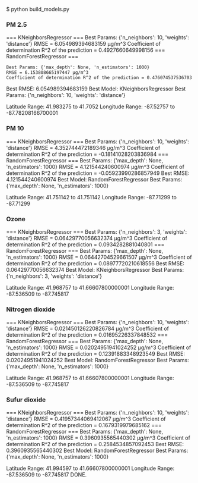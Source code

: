 $ python build_models.py 
### PM 2.5 ###
  === KNeighborsRegressor ===
    Best Params: {'n_neighbors': 10, 'weights': 'distance'}
    RMSE = 6.054989394683159 μg/m^3
    Coefficient of determination R^2 of the prediction = 0.4927660649998156
  === RandomForestRegressor ===



    Best Params: {'max_depth': None, 'n_estimators': 1000}
    RMSE = 6.153808665197447 μg/m^3
    Coefficient of determination R^2 of the prediction = 0.476074537536703
  Best RMSE: 6.054989394683159
  Best Model: KNeighborsRegressor
  Best Params:  {'n_neighbors': 10, 'weights': 'distance'}

Latitude Range: 41.983275 to 41.7052
Longitude Range: -87.52757 to -87.78208166700001
### PM 10 ###
  === KNeighborsRegressor ===
    Best Params: {'n_neighbors': 10, 'weights': 'distance'}
    RMSE = 4.352744472189346 μg/m^3
    Coefficient of determination R^2 of the prediction = -0.18141028203836984
  === RandomForestRegressor ===
    Best Params: {'max_depth': None, 'n_estimators': 1000}
    RMSE = 4.121544240600974 μg/m^3
    Coefficient of determination R^2 of the prediction = -0.05923990286857949
  Best RMSE: 4.121544240600974
  Best Model: RandomForestRegressor
  Best Params:  {'max_depth': None, 'n_estimators': 1000}

Latitude Range: 41.751142 to 41.751142
Longitude Range: -87.71299 to -87.71299
### Ozone ###
  === KNeighborsRegressor ===
    Best Params: {'n_neighbors': 3, 'weights': 'distance'}
    RMSE = 0.06429770056632374 μg/m^3
    Coefficient of determination R^2 of the prediction = 0.0934282881040801
  === RandomForestRegressor ===
    Best Params: {'max_depth': None, 'n_estimators': 1000}
    RMSE = 0.06442704529661507 μg/m^3
    Coefficient of determination R^2 of the prediction = 0.08977720210618556
  Best RMSE: 0.06429770056632374
  Best Model: KNeighborsRegressor
  Best Params:  {'n_neighbors': 3, 'weights': 'distance'}

Latitude Range: 41.968757 to 41.66607800000001
Longitude Range: -87.536509 to -87.745817
### Nitrogen dioxide ###
  === KNeighborsRegressor ===
    Best Params: {'n_neighbors': 10, 'weights': 'distance'}
    RMSE = 0.021450126220826784 μg/m^3
    Coefficient of determination R^2 of the prediction = 0.01695226337848532
  === RandomForestRegressor ===
    Best Params: {'max_depth': None, 'n_estimators': 1000}
    RMSE = 0.02024951941024252 μg/m^3
    Coefficient of determination R^2 of the prediction = 0.12391883348923549
  Best RMSE: 0.02024951941024252
  Best Model: RandomForestRegressor
  Best Params:  {'max_depth': None, 'n_estimators': 1000}

Latitude Range: 41.968757 to 41.66607800000001
Longitude Range: -87.536509 to -87.745817
### Sufur dioxide ###
  === KNeighborsRegressor ===
    Best Params: {'n_neighbors': 10, 'weights': 'distance'}
    RMSE = 0.41957344069412067 μg/m^3
    Coefficient of determination R^2 of the prediction = 0.1679319979685162
  === RandomForestRegressor ===
    Best Params: {'max_depth': None, 'n_estimators': 1000}
    RMSE = 0.3960935565440302 μg/m^3
    Coefficient of determination R^2 of the prediction = 0.2584534857092453
  Best RMSE: 0.3960935565440302
  Best Model: RandomForestRegressor
  Best Params:  {'max_depth': None, 'n_estimators': 1000}

Latitude Range: 41.994597 to 41.66607800000001
Longitude Range: -87.536509 to -87.745817
DONE.